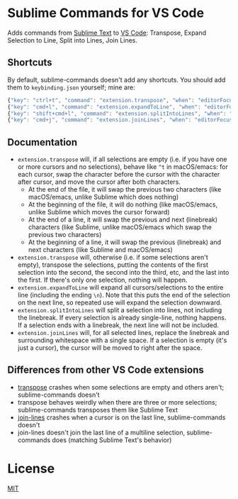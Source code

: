 # Sublime Commands for VS Code

Adds commands from [Sublime Text](https://www.sublimetext.com/) to [VS Code](https://code.visualstudio.com/): Transpose, Expand Selection to Line, Split into Lines, Join Lines.

## Shortcuts

By default, sublime-commands doesn't add any shortcuts. You should add them to `keybinding.json` yourself; mine are:

```javascript
{"key": "ctrl+t", "command": "extension.transpose", "when": "editorFocus"},
{"key": "cmd+l", "command": "extension.expandToLine", "when": "editorFocus"},
{"key": "shift+cmd+l", "command": "extension.splitIntoLines", "when": "editorFocus"},
{"key": "cmd+j", "command": "extension.joinLines", "when": "editorFocus"},
```

## Documentation

- `extension.transpose` will, if all selections are empty (i.e. if you have one or more cursors and no selections), behave like `^t` in macOS/emacs: for each cursor, swap the character before the cursor with the character after cursor, and move the cursor after both characters.
  - At the end of the file, it will swap the previous two characters (like macOS/emacs, unlike Sublime which does nothing)
  - At the beginning of the file, it will do nothing (like macOS/emacs, unlike Sublime which moves the cursor forward)
  - At the end of a line, it will swap the previous and next (linebreak) characters (like Sublime, unlike macOS/emacs which swap the previous two characters)
  - At the beginning of a line, it will swap the previous (linebreak) and next characters (like Sublime and macOS/emacs)
- `extension.transpose` will, otherwise (i.e. if some selections aren't empty), transpose the selections, putting the contents of the first selection into the second, the second into the third, etc, and the last into the first. If there's only one selection, nothing will happen.
- `extension.expandToLine` will expand all cursors/selections to the entire line (including the ending `\n`). Note that this puts the end of the selection on the next line, so repeated use will expand the selection downward.
- `extension.splitIntoLines` will split a selection into lines, not including the linebreak. If every selection is already single-line, nothing happens. If a selection ends with a linebreak, the next line will not be included.
- `extension.joinLines` will, for all selected lines, replace the linebreak and surrounding whitespace with a single space. If a selection is empty (it's just a cursor), the cursor will be moved to right after the space.

## Differences from other VS Code extensions

- [transpose](https://marketplace.visualstudio.com/items?itemName=v4run.transpose) crashes when some selections are empty and others aren't; sublime-commands doesn't
- transpose behaves weirdly when there are three or more selections; sublime-commands transposes them like Sublime Text
- [join-lines](https://marketplace.visualstudio.com/items?itemName=wmaurer.join-lines) crashes when a cursor is on the last line, sublime-commands doesn't
- join-lines doesn't join the last line of a multiline selection, sublime-commands does (matching Sublime Text's behavior)

# License

[MIT](https://github.com/Zarel/vscode-sublime-commands/blob/master/LICENSE)
